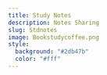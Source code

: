 ```yaml
---
title: Study Notes
description: Notes Sharing
slug: Stdnotes
image: Bookstudycoffee.png
style:
  background: "#2db47b"
  color: "#fff"
---
```


